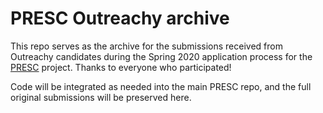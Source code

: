 # PRESC Outreachy archive

This repo serves as the archive for the submissions received from Outreachy
candidates during the Spring 2020 application process for the
[PRESC](https://github.com/mozilla/PRESC) project.
Thanks to everyone who participated!

Code will be integrated as needed into the main PRESC repo, and the full
original submissions will be preserved here.
